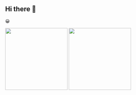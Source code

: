 ## Hi there 👋

<!--
**bshillitoe/bshillitoe** is a ✨ _special_ ✨ repository because its `README.md` (this file) appears on your GitHub profile.

Here are some ideas to get you started:

- 🔭 I’m currently working on ...
- 🌱 I’m currently learning ...
- 👯 I’m looking to collaborate on ...
- 🤔 I’m looking for help with ...
- 💬 Ask me about ...
- 📫 How to reach me: ...
- 😄 Pronouns: ...
- ⚡ Fun fact: ...
-->

😀

<img height=200 align="center" src="https://github-readme-stats-git-master-ben-shillitoes-projects.vercel.app/"/>

<img height=200 align="center" src="https://github-readme-stats-git-master-ben-shillitoes-projects.vercel.app/&size_weight=0.5&count_weight=0.5&layout=compact&hide=javascript,css,scss,html,lua&theme=transparent&langs_count=8" />
